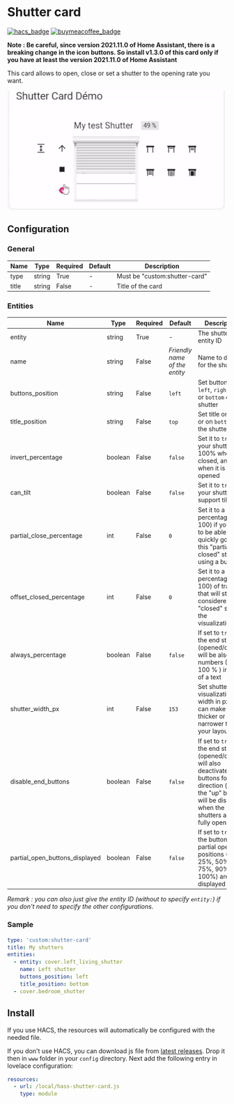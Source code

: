 # Shutter card

[![hacs_badge](https://img.shields.io/badge/HACS-Default-orange.svg?style=for-the-badge)](https://github.com/custom-components/hacs)
[![buymeacoffee_badge](https://img.shields.io/badge/Donate-Buymeacoffee-orange?style=for-the-badge)](https://www.buymeacoffee.com/Deejayfool)

**Note : Be careful, since version 2021.11.0 of Home Assistant, there is a breaking change in the icon buttons. So install v1.3.0 of this card only if you have at least the version 2021.11.0 of Home Assistant**

This card allows to open, close or set a shutter to the opening rate you want.

![Shutter card](https://raw.githubusercontent.com/Deejayfool/hass-shutter-card/master/images/shutter-card.gif)

## Configuration

### General

| Name | Type | Required | Default | Description
| ---- | ---- | -------- | ------- | -----------
| type | string | True | - | Must be "custom:shutter-card"
| title | string | False | - | Title of the card

### Entities

| Name | Type | Required | Default | Description
| ---- | ---- | -------- | ------- | -----------
| entity | string | True | - | The shutter entity ID
| name | string | False | _Friendly name of the entity_ | Name to display for the shutter
| buttons_position | string | False | `left` | Set buttons on `left`, `right`, `top` or `bottom` of the shutter
| title_position | string | False | `top` | Set title on `top` or on `bottom` of the shutter
| invert_percentage | boolean | False | `false` | Set it to `true` if your shutter is 100% when it is closed, and 0% when it is opened
| can_tilt | boolean | False | `false` | Set it to `true` if your shutters support tilting.
| partial_close_percentage | int | False | `0` | Set it to a percentage (0-100) if you want to be able to quickly go to this "partially closed" state using a button.
| offset_closed_percentage | int | False | `0` | Set it to a percentage (0-100) of travel that will still be considered a "closed" state in the visualization.
| always_percentage | boolean | False | `false` | If set to `true`, the end states (opened/closed) will be also as numbers (0 / 100 % ) instead of a text
| shutter_width_px | int | False | `153` | Set shutter visualization width in px. You can make it thicker or narrower to fit your layout.
| disable_end_buttons | boolean | False | `false` | If set to `true`, the end states (opened/closed) will also deactivate the buttons for that direction (i.e. the "up" button will be disabled when the shutters are fully open)
| partial_open_buttons_displayed | boolean | False | `false` | If set to `true`, the buttons for partial open positions (0%, 25%, 50%, 75%, 90% and 100%) are displayed

_Remark : you can also just give the entity ID (without to specify `entity:`) if you don't need to specify the other configurations._

### Sample

```yaml
type: 'custom:shutter-card'
title: My shutters
entities:
  - entity: cover.left_living_shutter
    name: Left shutter
    buttons_position: left
    title_position: bottom
  - cover.bedroom_shutter
```

## Install

If you use HACS, the resources will automatically be configured with the needed file.

If you don't use HACS, you can download js file from [latest releases](https://github.com/Deejayfool/hass-shutter-card/releases). Drop it then in `www` folder in your `config` directory. Next add the following entry in lovelace configuration:

```yaml
resources:
  - url: /local/hass-shutter-card.js
    type: module
```
